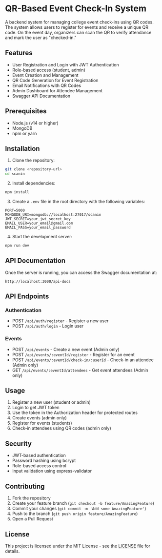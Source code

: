 # QR-Based Event Check-In System

A backend system for managing college event check-ins using QR codes. The system allows users to register for events and receive a unique QR code. On the event day, organizers can scan the QR to verify attendance and mark the user as "checked-in."

## Features

- User Registration and Login with JWT Authentication
- Role-based access (student, admin)
- Event Creation and Management
- QR Code Generation for Event Registration
- Email Notifications with QR Codes
- Admin Dashboard for Attendee Management
- Swagger API Documentation

## Prerequisites

- Node.js (v14 or higher)
- MongoDB
- npm or yarn

## Installation

1. Clone the repository:
```bash
git clone <repository-url>
cd scanin
```

2. Install dependencies:
```bash
npm install
```

3. Create a `.env` file in the root directory with the following variables:
```
PORT=5000
MONGODB_URI=mongodb://localhost:27017/scanin
JWT_SECRET=your_jwt_secret_key
EMAIL_USER=your_email@gmail.com
EMAIL_PASS=your_email_password
```

4. Start the development server:
```bash
npm run dev
```

## API Documentation

Once the server is running, you can access the Swagger documentation at:
```
http://localhost:3000/api-docs
```

## API Endpoints

### Authentication
- POST `/api/auth/register` - Register a new user
- POST `/api/auth/login` - Login user

### Events
- POST `/api/events` - Create a new event (Admin only)
- POST `/api/events/:eventId/register` - Register for an event
- POST `/api/events/:eventId/check-in/:userId` - Check-in an attendee (Admin only)
- GET `/api/events/:eventId/attendees` - Get event attendees (Admin only)

## Usage

1. Register a new user (student or admin)
2. Login to get JWT token
3. Use the token in the Authorization header for protected routes
4. Create events (admin only)
5. Register for events (students)
6. Check-in attendees using QR codes (admin only)

## Security

- JWT-based authentication
- Password hashing using bcrypt
- Role-based access control
- Input validation using express-validator

## Contributing

1. Fork the repository
2. Create your feature branch (`git checkout -b feature/AmazingFeature`)
3. Commit your changes (`git commit -m 'Add some AmazingFeature'`)
4. Push to the branch (`git push origin feature/AmazingFeature`)
5. Open a Pull Request

## License
This project is licensed under the MIT License - see the [LICENSE](LICENSE) file for details. 